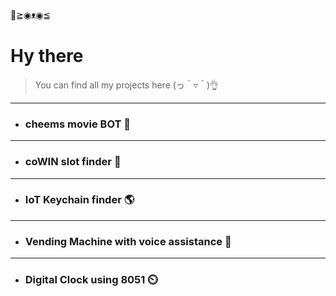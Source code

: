👋≧◉ᴥ◉≦
# Hy there
> You can find all my projects here (っ＾▿＾)👌

---
* ### cheems movie BOT 🤖
---
* ### coWIN slot finder 💉
---
* ### IoT Keychain finder 🌎
---
* ### Vending Machine with voice assistance 🎤
---
* ### Digital Clock using 8051 ⏲️



